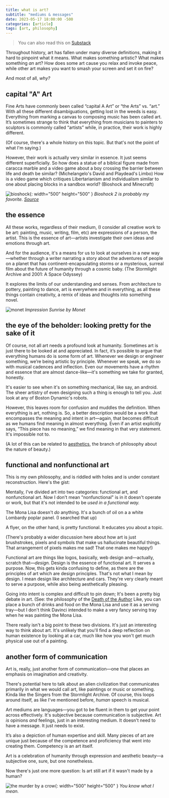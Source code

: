 ```yaml
---
title: what is art?
subtitle: "mediums & messages"
date: 2023-05-17 18:00:00 -500
categories: [article]
tags: [art, philosophy]
---
```


> You can also read this on [Substack](https://aviphyr.substack.com/)

Throughout history, art has fallen under many diverse definitions, making it hard to pinpoint what it means. What makes something artistic? What makes something *an* art? How does some art cause you relax and invoke peace, while other art makes you want to smash your screen and set it on fire?

And most of all, *why?*

## capital "A" Art
Fine Arts have commonly been called “capital A Art” or “the Arts” vs. “art.” With all these different disambiguations, getting lost in the weeds is easy. Everything from marking a canvas to composing music has been called art. It’s sometimes strange to think that everything from musicians to painters to sculptors is commonly called “artists” while, in practice, their work is highly different. 

(Of course, there's a whole history on this topic. But that's not the point of what I'm saying.)

However, their work is actually very similar in essence. It just seems different superficially. So how does a statue of a biblical figure made from caracca marble and a video game about a boy crossing the barrier between life and death be similar? (Michelangelo's David and Playdead's Limbo) How is a video game which critiques Libertarianism and individualism similar to one about placing blocks in a sandbox world? (Bioshock and Minecraft)

![bioshock](/assets/img/bioshock2cover.jpg){: width="500" height="500" }
_Bioshock 2 is probably my favorite. [Source](https://www.artstation.com/artwork/l99VG)_


## the essence
All these works, regardless of their medium, (I consider all creative work to be art: painting, music, writing, film, etc) are expressions of a person, the artist. This is the essence of art—artists investigate their own ideas and emotions through art. 

And for the audience, it's a means for us to look at ourselves in a new way—whether through a writer narrating a story about the adventures of people on a planet that has continent-encapsulating storms or a mysterious, surreal film about the future of humanity through a cosmic baby. (The Stormlight Archive and 2001: A Space Odyssey) 

It explores the limits of our understanding and senses. From architecture to pottery, painting to dance, art is everywhere and in everything, as all these things contain creativity, a remix of ideas and thoughts into something novel.

![monet](/assets/img/impressionsunrise.jpg)
_Impression Sunrise by Monet_

## the eye of the beholder: looking pretty for the sake of it
Of course, not all art needs a profound look at humanity. Sometimes art is just there to be looked at and appreciated. In fact, it’s possible to argue that everything humans do is some form of art. Whenever we design or engineer something, we’re being artistic by principle. Whenever we speak, we do so with musical cadences and inflection. Even our movements have a rhythm and essence that are almost dance-like—it's something we take for granted, honestly. 

It's easier to see when it's on something mechanical, like say, an android. The sheer artistry of even designing such a thing is enough to tell you. Just look at any of Boston Dynamic's robots. 

However, this leaves room for confusion and muddles the definition. When everything is art, nothing is. So, a better description would be a work that encompasses the meaning and intent in art—again, that becomes difficult as we humans find meaning in almost everything. Even if an artist explicitly says, “This piece has no meaning,” we find meaning in that very statement. It's impossible not to. 

(A lot of this can be related to [aesthetics](https://en.wikipedia.org/wiki/Aesthetics), the branch of philosophy about the nature of beauty.)

## functional and nonfunctional art
This is my own philosophy, and is riddled with holes and is under constant reconstruction. Here's the gist: 

Mentally, I've divided art into two categories: functional art, and nonfunctional art. Now I don't mean "nonfunctional" is in it doesn't operate or work, but that it's not intended to be *used in a functional way.*

The Mona Lisa doesn't *do* anything. It's a bunch of oil on a a white Lombardy poplar panel. (I searched that up)

A flyer, on the other hand, is pretty functional. It educates you about a topic.

(There's probably a wider discussion here about how art is just brushstrokes, pixels and symbols that make us hallucinate beautiful things. That arrangement of pixels makes me sad! That one makes me happy!)

Functional art are things like logos, basically, web design and—actually, scratch that—*design.* Design is the essence of functional art. It serves a purpose. Now, this gets kinda confusing to define, as there are the principles of art which are design principles. That's not what I mean by design. I mean design like architecture and cars. They're very clearly meant to serve a purpose, while also being aesthetically pleasing.

Going into intent is complex and difficult to pin down; It's been a pretty big debate in art. (See: the philosophy of the [Death of the Author](https://en.wikipedia.org/wiki/The_Death_of_the_Author) Like, you can place a bunch of drinks and food on the Mona Lisa and use it as a serving tray—but I don't think Davinci intended to make a very fancy serving tray when he was painting the Mona Lisa. 

There really isn't a big point to these two divisions. It's just an interesting way to think about art. It's unlikely that you'll find a deep reflection on human existence by looking at a car, much like how you won't get much physical use out of a painting. 

## another form of communication 
Art is, really, just another form of communication—one that places an emphasis on imagination and creativity. 

There's potential here to talk about an alien civilization that communicates primarily in what we would call art, like paintings or music or something. Kinda like the Singers from the Stormlight Archive. Of course, this loops around itself, as like I've mentioned before, *human* speech is musical. 

Art mediums are languages—you got to be fluent in them to get your point across effectively. It's subjective because communication is subjective. Art *is* opinions *and* feelings, just in an interesting medium. It doesn't need to have a message. It just needs to exist.

It’s also a depiction of human expertise and skill. Many pieces of art are unique just because of the competence and proficiency that went into creating them. Competency is an art itself.

Art is a celebration of humanity through expression and aesthetic beauty—a subjective one, sure, but one nonetheless.

Now there's just one more question: Is art still art if it wasn't made by a human?

![the murder by a crow](/assets/img/murderofcrows.jpg){: width="500" height="500" }
_You know what I mean._
